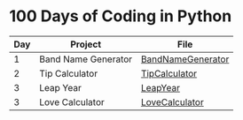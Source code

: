 # 100 Days of Coding in Python

| Day | Project | File |
| ---- | ---- | ---- |
| 1 | Band Name Generator | [BandNameGenerator](Day_1/BandNameGenerator.py) |
| 2 | Tip Calculator | [TipCalculator](Day_2/TipCalculator.py) |
| 3 | Leap Year | [LeapYear](Day_3/LeapYear.py) |
| 3 | Love Calculator | [LoveCalculator](Day_3/LoveCalculator.py) |